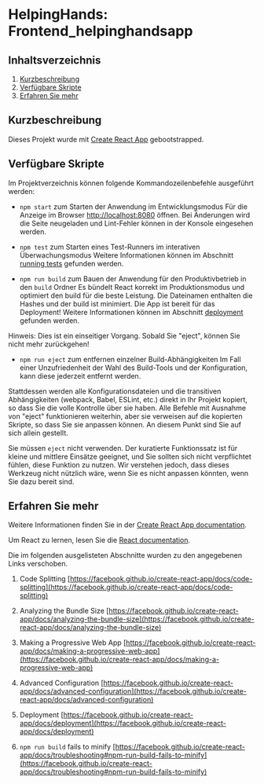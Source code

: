 HelpingHands: Frontend_helpinghandsapp
====================

Inhaltsverzeichnis
------------------

1. [Kurzbeschreibung](#kurzbeschreibung)
1. [Verfügbare Skripte](#verfügbare-skripte)
1. [Erfahren Sie mehr](#erfahren-sie-mehr)

Kurzbeschreibung
----------------

Dieses Projekt wurde mit [Create React App](https://github.com/facebook/create-react-app) gebootstrapped.


Verfügbare Skripte
------------------

Im Projektverzeichnis können folgende Kommandozeilenbefehle ausgeführt werden:

* `npm start` zum Starten der Anwendung im Entwicklungsmodus
        Für die Anzeige im Browser [http://localhost:8080](http://localhost:8080) öffnen.
        Bei Änderungen wird die Seite neugeladen und Lint-Fehler können in der Konsole eingesehen werden.

* `npm test` zum Starten eines Test-Runners im interativen Überwachungsmodus
        Weitere Informationen können im Abschnitt [running tests](https://facebook.github.io/create-react-app/docs/running-tests) gefunden werden.

* `npm run build` zum Bauen der Anwendung für den Produktivbetrieb in den `build` Ordner
        Es bündelt React korrekt im Produktionsmodus und optimiert den build für die beste Leistung.
        Die Dateinamen enthalten die Hashes und der build ist minimiert. Die App ist bereit für das Deployment!
        Weitere Informationen können im Abschnitt [deployment](https://facebook.github.io/create-react-app/docs/deployment) gefunden werden.

Hinweis: Dies ist ein einseitiger Vorgang. Sobald Sie "eject", können Sie nicht mehr zurückgehen!
* `npm run eject` zum entfernen einzelner Build-Abhängigkeiten
        Im Fall einer Unzufriedenheit der Wahl des Build-Tools und der Konfiguration, kann diese jederzeit entfernt werden.

Stattdessen werden alle Konfigurationsdateien und die transitiven Abhängigkeiten (webpack, Babel, ESLint, etc.) direkt in Ihr Projekt kopiert, so dass Sie die volle Kontrolle über sie haben. Alle Befehle mit Ausnahme von "eject" funktionieren weiterhin, aber sie verweisen auf die kopierten Skripte, so dass Sie sie anpassen können. An diesem Punkt sind Sie auf sich allein gestellt.

Sie müssen `eject` nicht verwenden. Der kuratierte Funktionssatz ist für kleine und mittlere Einsätze geeignet, und Sie sollten sich nicht verpflichtet fühlen, diese Funktion zu nutzen. Wir verstehen jedoch, dass dieses Werkzeug nicht nützlich wäre, wenn Sie es nicht anpassen könnten, wenn Sie dazu bereit sind.


Erfahren Sie mehr
------------------

Weitere Informationen finden Sie in der [Create React App documentation](https://facebook.github.io/create-react-app/docs/getting-started).

Um React zu lernen, lesen Sie die [React documentation](https://reactjs.org/).

Die im folgenden ausgelisteten Abschnitte wurden zu den angegebenen Links verschoben.

1. Code Splitting
    [https://facebook.github.io/create-react-app/docs/code-splitting](https://facebook.github.io/create-react-app/docs/code-splitting)

2. Analyzing the Bundle Size
    [https://facebook.github.io/create-react-app/docs/analyzing-the-bundle-size](https://facebook.github.io/create-react-app/docs/analyzing-the-bundle-size)

3. Making a Progressive Web App
    [https://facebook.github.io/create-react-app/docs/making-a-progressive-web-app](https://facebook.github.io/create-react-app/docs/making-a-progressive-web-app)

4. Advanced Configuration
    [https://facebook.github.io/create-react-app/docs/advanced-configuration](https://facebook.github.io/create-react-app/docs/advanced-configuration)

5. Deployment
    [https://facebook.github.io/create-react-app/docs/deployment](https://facebook.github.io/create-react-app/docs/deployment)

6. `npm run build` fails to minify
    [https://facebook.github.io/create-react-app/docs/troubleshooting#npm-run-build-fails-to-minify](https://facebook.github.io/create-react-app/docs/troubleshooting#npm-run-build-fails-to-minify)
